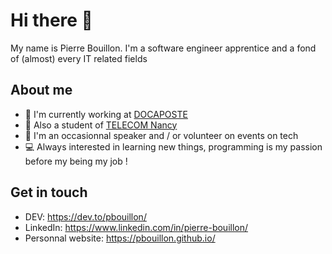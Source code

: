 # Hi there :wave:

My name is Pierre Bouillon. I'm a software engineer apprentice and a fond of (almost) every IT related fields

## About me

- :briefcase: I'm currently working at [DOCAPOSTE](https://www.docaposte.com/)
- :school: Also a student of [TELECOM Nancy](http://telecomnancy.univ-lorraine.fr/en)
- :mega: I'm an occasionnal speaker and / or volunteer on events on tech
- :computer: Always interested in learning new things, programming is my passion before my being my job !

## Get in touch

- DEV: https://dev.to/pbouillon/
- LinkedIn: https://www.linkedin.com/in/pierre-bouillon/
- Personnal website: https://pbouillon.github.io/
